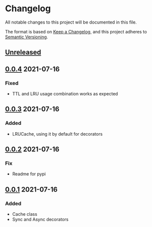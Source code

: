 # Changelog
All notable changes to this project will be documented in this file.

The format is based on [Keep a Changelog](https://keepachangelog.com/en/1.0.0/),
and this project adheres to [Semantic Versioning](https://semver.org/spec/v2.0.0.html).

## [Unreleased]


## [0.0.4] 2021-07-16
### Fixed
- TTL and LRU usage combination works as expected

## [0.0.3] 2021-07-16
### Added
- LRUCache, using it by default for decorators

## [0.0.2] 2021-07-16
### Fix
- Readme for pypi

## [0.0.1] 2021-07-16
### Added
- Cache class
- Sync and Async decorators

[Unreleased]: https://github.com/sonic182/onecache/compare/0.0.4..HEAD
[0.0.4]: https://github.com/sonic182/onecache/compare/0.0.3..0.0.4
[0.0.3]: https://github.com/sonic182/onecache/compare/0.0.2..0.0.3
[0.0.2]: https://github.com/sonic182/onecache/compare/0.0.1..0.0.2
[0.0.1]: https://github.com/sonic182/onecache/compare/814065637987644cc56a09028df955e001a2163b..0.0.1
